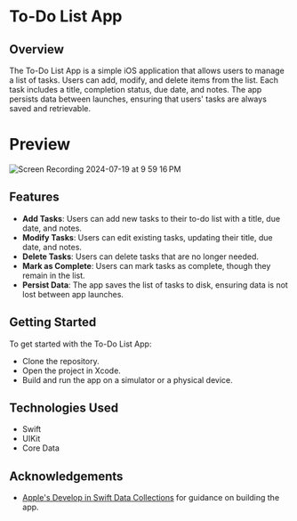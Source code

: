# To-Do List App

## Overview
The To-Do List App is a simple iOS application that allows users to manage a list of tasks. Users can add, modify, and delete items from the list. Each task includes a title, completion status, due date, and notes. The app persists data between launches, ensuring that users' tasks are always saved and retrievable.

# Preview
![Screen Recording 2024-07-19 at 9 59 16 PM](https://github.com/user-attachments/assets/25170181-2768-474d-b991-c5ab8fddaca6)


## Features
- **Add Tasks**: Users can add new tasks to their to-do list with a title, due date, and notes.
- **Modify Tasks**: Users can edit existing tasks, updating their title, due date, and notes.
- **Delete Tasks**: Users can delete tasks that are no longer needed.
- **Mark as Complete**: Users can mark tasks as complete, though they remain in the list.
- **Persist Data**: The app saves the list of tasks to disk, ensuring data is not lost between app launches.

## Getting Started
To get started with the To-Do List App:

- Clone the repository.
- Open the project in Xcode.
- Build and run the app on a simulator or a physical device.

## Technologies Used
- Swift
- UIKit
- Core Data

## Acknowledgements
- [Apple's Develop in Swift Data Collections](https://books.apple.com/us/book/develop-in-swift-data-collections/id6468968766) for guidance on building the app.
